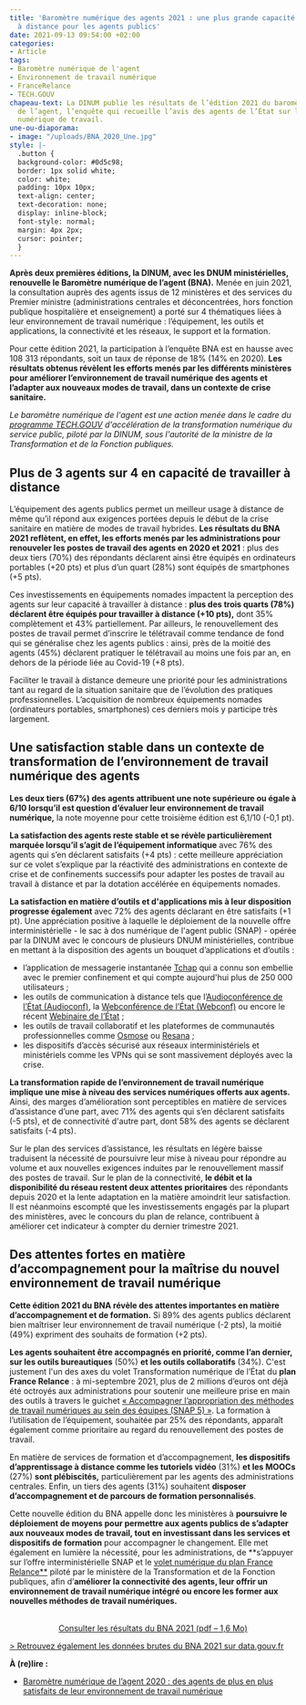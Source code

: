 ```yaml
---
title: 'Baromètre numérique des agents 2021 : une plus grande capacité de travail
  à distance pour les agents publics'
date: 2021-09-13 09:54:00 +02:00
categories:
- Article
tags:
- Baromètre numérique de l'agent
- Environnement de travail numérique
- FranceRelance
- TECH.GOUV
chapeau-text: La DINUM publie les résultats de l’édition 2021 du baromètre numérique
  de l’agent, l’enquête qui recueille l’avis des agents de l’État sur leur environnement
  numérique de travail.
une-ou-diaporama:
- image: "/uploads/BNA_2020_Une.jpg"
style: |-
  .button {
  background-color: #0d5c98;
  border: 1px solid white;
  color: white;
  padding: 10px 10px;
  text-align: center;
  text-decoration: none;
  display: inline-block;
  font-style: normal;
  margin: 4px 2px;
  cursor: pointer;
  }
---
```


**Après deux premières éditions, la DINUM, avec les DNUM ministérielles, renouvelle le Baromètre numérique de l’agent (BNA).** Menée en juin 2021, la consultation auprès des agents issus de 12 ministères et des services du Premier ministre (administrations centrales et déconcentrées, hors fonction publique hospitalière et enseignement) a porté sur 4 thématiques liées à leur environnement de travail numérique : l’équipement, les outils et applications, la connectivité et les réseaux, le support et la formation.

Pour cette édition 2021, la participation à l’enquête BNA est en hausse avec 108 313 répondants, soit un taux de réponse de 18% (14% en 2020). **Les résultats obtenus révèlent les efforts menés par les différents ministères pour améliorer l’environnement de travail numérique des agents et l’adapter aux nouveaux modes de travail, dans un contexte de crise sanitaire.**

*Le baromètre numérique de l'agent est une action menée dans le cadre du [programme TECH.GOUV](numerique.gouv.fr/publications/tech-gouv-strategie-et-feuille-de-route-2019-2021/) d'accélération de la transformation numérique du service public, piloté par la DINUM, sous l'autorité de la ministre de la Transformation et de la Fonction publiques.*

## Plus de 3 agents sur 4 en capacité de travailler à distance

L’équipement des agents publics permet un meilleur usage à distance de même qu’il répond aux exigences portées depuis le début de la crise sanitaire en matière de modes de travail hybrides. **Les résultats du BNA 2021 reflètent, en effet, les efforts menés par les administrations pour renouveler les postes de travail des agents en 2020 et 2021** : plus des deux tiers (70%) des répondants déclarent ainsi être équipés en ordinateurs portables (+20 pts) et plus d’un quart (28%) sont équipés de smartphones (+5 pts).

Ces investissements en équipements nomades impactent la perception des agents sur leur capacité à travailler à distance : **plus des trois quarts (78%) déclarent être équipés pour travailler à distance (+10 pts),** dont 35% complètement et 43% partiellement. Par ailleurs, le renouvellement des postes de travail permet d’inscrire le télétravail comme tendance de fond qui se généralise chez les agents publics : ainsi, près de la moitié des agents (45%) déclarent pratiquer le télétravail au moins une fois par an, en dehors de la période liée au Covid-19 (+8 pts).

Faciliter le travail à distance demeure une priorité pour les administrations tant au regard de la situation sanitaire que de l’évolution des pratiques professionnelles. L’acquisition de nombreux équipements nomades (ordinateurs portables, smartphones) ces derniers mois y participe très largement.

## Une satisfaction stable dans un contexte de transformation de l’environnement de travail numérique des agents

**Les deux tiers (67%) des agents attribuent une note supérieure ou égale à 6/10 lorsqu’il est question d’évaluer leur environnement de travail numérique,** la note moyenne pour cette troisième édition est 6,1/10 (-0,1 pt).

**La satisfaction des agents reste stable et se révèle particulièrement marquée lorsqu’il s’agit de l’équipement informatique** avec 76% des agents qui s’en déclarent satisfaits (+4 pts) : cette meilleure appréciation sur ce volet s’explique par la réactivité des administrations en contexte de crise et de confinements successifs pour adapter les postes de travail au travail à distance et par la dotation accélérée en équipements nomades.

**La satisfaction en matière d’outils et d'applications mis à leur disposition progresse également** avec 72% des agents déclarant en être satisfaits (+1 pt). Une appréciation positive à laquelle le déploiement de la nouvelle offre interministérielle - le sac à dos numérique de l'agent public (SNAP) - opérée par la DINUM avec le concours de plusieurs DNUM ministérielles, contribue en mettant à la disposition des agents un bouquet d’applications et d’outils :

* l’application de messagerie instantanée [Tchap](https://numerique.gouv.fr/outils-agents/tchap-messagerie-instantanee-etat/) qui a connu son embellie avec le premier confinement et qui compte aujourd'hui plus de 250 000 utilisateurs ;
* les outils de communication à distance tels que l’[Audioconférence de l’État (Audioconf)](https://numerique.gouv.fr/outils-agents/audioconference-etat/), la [Webconférence de l’État (Webconf)](https://numerique.gouv.fr/outils-agents/webconference-etat/) ou encore le récent [Webinaire de l’État](https://numerique.gouv.fr/outils-agents/webinaire-etat/) ;
* les outils de travail collaboratif et les plateformes de communautés professionnelles comme [Osmose](https://numerique.gouv.fr/outils-agents/osmose/) ou [Resana](https://resana.numerique.gouv.fr) ;
* les dispositifs d’accès sécurisé aux réseaux interministériels et ministériels comme les VPNs qui se sont massivement déployés avec la crise.

**La transformation rapide de l’environnement de travail numérique implique une mise à niveau des services numériques offerts aux agents.** Ainsi, des marges d’amélioration sont perceptibles en matière de services d’assistance d’une part, avec 71% des agents qui s’en déclarent satisfaits (-5 pts), et de connectivité d'autre part, dont 58% des agents se déclarent satisfaits (-4 pts).

Sur le plan des services d’assistance, les résultats en légère baisse traduisent la nécessité de poursuivre leur mise à niveau pour répondre au volume et aux nouvelles exigences induites par le renouvellement massif des postes de travail. Sur le plan de la connectivité, **le débit et la disponibilité du réseau restent deux attentes prioritaires** des répondants depuis 2020 et la lente adaptation en la matière amoindrit leur satisfaction. Il est néanmoins escompté que les investissements engagés par la plupart des ministères, avec le concours du plan de relance, contribuent à améliorer cet indicateur à compter du dernier trimestre 2021.

## Des attentes fortes en matière d’accompagnement pour la maîtrise du nouvel environnement de travail numérique

**Cette édition 2021 du BNA révèle des attentes importantes en matière d’accompagnement et de formation.** Si 89% des agents publics déclarent bien maîtriser leur environnement de travail numérique (-2 pts), la moitié (49%) expriment des souhaits de formation (+2 pts).

**Les agents souhaitent être accompagnés en priorité, comme l’an dernier, sur les outils bureautiques** (50%) **et les outils collaboratifs** (34%). C'est justement l'un des axes du volet Transformation numérique de l’État du **plan France Relance** : à mi-septembre 2021, plus de 2 millions d’euros ont déjà été octroyés aux administrations pour soutenir une meilleure prise en main des outils à travers le guichet [« Accompagner l’appropriation des méthodes de travail numériques au sein des équipes (SNAP 5) »](https://france-relance.transformation.gouv.fr/b07b-accompagner-lappropriation-des-methodes-de-tr "« Accompagner l’appropriation des méthodes de travail numériques au sein des équipes (SNAP5) » - Lien externe"). La formation à l’utilisation de l’équipement, souhaitée par 25% des répondants, apparaît également comme prioritaire au regard du renouvellement des postes de travail.

En matière de services de formation et d’accompagnement, **les dispositifs d’apprentissage à distance comme les tutoriels vidéo** (31%) **et les MOOCs** (27%) **sont plébiscités,** particulièrement par les agents des administrations centrales. Enfin, un tiers des agents (31%) souhaitent **disposer d’accompagnement et de parcours de formation personnalisés**.

Cette nouvelle édition du BNA appelle donc les ministères à **poursuivre le déploiement de moyens pour permettre aux agents publics de s’adapter aux nouveaux modes de travail, tout en investissant dans les services et dispositifs de formation** pour accompagner le changement. Elle met également en lumière la nécessité, pour les administrations, de **s’appuyer sur l’offre interministérielle SNAP et le [volet numérique du plan France Relance**](https://france-relance.transformation.gouv.fr/ "volet numérique du plan France Relance - Lien externe") piloté par le ministère de la Transformation et de la Fonction publiques, afin d’**améliorer la connectivité des agents, leur offrir un environnement de travail numérique intégré ou encore les former aux nouvelles méthodes de travail numériques.**
<br>
<br>

<p align="center"><a href="/uploads/Barometre_Numerique_Agent_2021.pdf" class="button">Consulter les résultats du BNA 2021 (pdf – 1,6&nbsp;Mo)</a></p>

[> Retrouvez également les données brutes du BNA 2021 sur data.gouv.fr](https://www.data.gouv.fr/fr/datasets/barometre-numerique-de-lagent-resultats-2021/ "Retrouvez également les données brutes du BNA 2021 sur data.gouv.fr - Lien externe")

**À (re)lire :**
* [Baromètre numérique de l’agent 2020 : des agents de plus en plus satisfaits de leur environnement de travail numérique](/actualites/barometre-numerique-agent-2020/)
